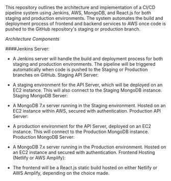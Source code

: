 This repository outlines the architecture and implementation of a CI/CD pipeline system using Jenkins, AWS, MongoDB, and React.js for both staging and production environments. The system automates the build and deployment process of frontend and backend services to AWS once code is pushed to the GitHub repository's staging or production branch.

*Architecture Components*

####Jenkins Server:

- A Jenkins server will handle the build and deployment process for both staging and production environments.
The pipeline will be triggered automatically when code is pushed to the Staging or Production branches on GitHub.
Staging API Server:

- A staging environment for the API Server, which will be deployed on an EC2 instance.
This will also connect to the Staging MongoDB instance.
Staging MongoDB Server:

- A MongoDB 7.x server running in the Staging environment.
Hosted on an EC2 instance within AWS, secured with authentication.
Production API Server:

- A production environment for the API Server, deployed on an EC2 instance.
This will connect to the Production MongoDB instance.
Production MongoDB Server:

- A MongoDB 7.x server running in the Production environment.
Hosted on an EC2 instance and secured with authentication.
Frontend Hosting (Netlify or AWS Amplify):

- The frontend will be a React.js static build hosted on either Netlify or AWS Amplify, depending on the choice made.
